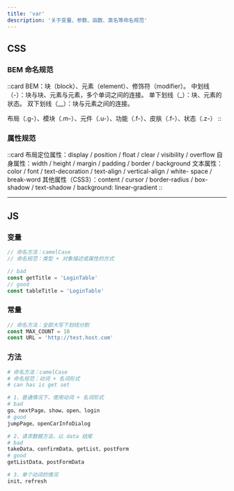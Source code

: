 ```yaml
---
title: 'var'
description: '关于变量、参数、函数、类名等命名规范'
---
```


## CSS

### BEM 命名规范

::card
BEM：块（block）、元素（element）、修饰符（modifier）。
中划线（-）：块与块、元素与元素，多个单词之间的连接。
单下划线（_）：块、元素的状态。
双下划线（__）：块与元素之间的连接。

布局（.g-）、模块（.m-）、元件（.u-）、功能（.f-）、皮肤（.f-）、状态（.z-）
::

### 属性规范

::card
布局定位属性：display / position / float / clear / visibility / overflow
自身属性：width / height / margin / padding / border / background
文本属性：color / font / text-decoration / text-align / vertical-align / white- space / break-word
其他属性（CSS3）：content / cursor / border-radius / box-shadow / text-shadow / background: linear-gradient
::

<hr />

## JS

### 变量

```js
// 命名方法：camelCase
// 命名规范：类型 + 对象描述或属性的方式

// bad
const getTitle = 'LoginTable'
// good
const tableTitle = 'LoginTable'
```

### 常量

```js
// 命名方法：全部大写下划线分割
const MAX_COUNT = 10
const URL = 'http://test.host.com'
```

### 方法

```bash
# 命名方法：camelCase
# 命名规范：动词 + 名词形式
# can has is get set

# 1、普通情况下，使用动词 + 名词形式
# bad
go、nextPage、show、open、login
# good
jumpPage、openCarInfoDialog

# 2、请求数据方法，以 data 结尾
# bad
takeData、confirmData、getList、postForm
# good
getListData、postFormData

# 3、单个动词的情况
init、refresh
```
